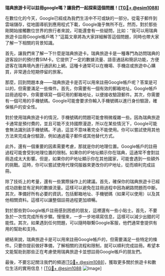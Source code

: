 **瑞典旅游卡可以註冊google嗎？讓我們一起探索這個問題！[[TG💪+ @esim1088](https://t.me/s/esim1088)]**

在數位化的今天，Google已經成為我們生活中不可或缺的一部分。從電子郵件到雲端儲存，從地圖導航到應用程式下載，Google幾乎無所不在。然而，對於那些剛開始接觸數位世界的旅行者來說，可能還會有一些疑問，比如：“我可以用瑞典旅遊卡註冊Google帳戶嗎？”這篇文章將為大家詳細解答這個問題，同時也帶大家了解一下相關的背景知識。

首先，讓我們來了解一下什麼是瑞典旅遊卡。瑞典旅遊卡是一種專門為訪問瑞典的遊客設計的預付費SIM卡。它提供了一定的數據流量、語音通話和簡訊功能，方便遊客在瑞典境內進行通訊和上網。這種卡通常可以在機場、手機店或旅遊中心購買，非常適合短期停留的旅客。

那麼，回到問題本身——瑞典旅遊卡是否可以用來註冊Google帳戶呢？答案是可以的，但需要滿足一些條件。首先，你需要有一個有效的郵箱地址。Google帳戶註冊過程中，你需要填寫一個可用的郵箱地址，以便接收驗證郵件。其次，你需要有一個可用的手機號碼。Google可能會要求你輸入手機號碼以進行身份驗證，確保帳戶的安全性。

對於使用瑞典旅遊卡的情況，手機號碼的問題可能會稍微複雜一些。因為瑞典旅遊卡通常是預付費的，並且可能不支持國際漫遊，所以在某些情況下，Google可能會無法識別該手機號碼。不過，這並不意味著完全不能使用。你可以嘗試使用其他方法來完成身份驗證，例如通過電子郵件或其他替代方式。

此外，還有一個重要的因素需要考慮，那就是你的地理位置。Google帳戶的註冊過程可能會受到地理位置的限制。如果你的IP地址顯示你在瑞典，這通常不會對註冊造成太大影響。但是，如果你的IP地址顯示你在其他國家，可能會遇到一些額外的挑戰。這時，你可以嘗試使用代理伺服器來更改你的IP地址，從而順利完成註冊。

除了技術上的考量，還有一些實際操作上的建議。首先，確保你的瑞典旅遊卡已經成功啟動並有足夠的數據流量。這樣可以避免在註冊過程中因為網路問題而中斷。其次，準備好所有必要的資訊，包括郵箱地址、手機號碼（如果可以使用）以及其他相關資料。這樣可以讓整個註冊過程更加順暢。

對於那些對Google帳戶註冊感到困惑的朋友，這裡還有一些小貼士。首先，不要急於一次性完成所有步驟。慢慢來，一步一步地填寫信息，這樣可以減少出錯的可能性。其次，如果遇到任何問題，可以隨時聯繫Google客服，他們通常會提供有用的幫助和支持。

總結來說，瑞典旅遊卡是可以用來註冊Google帳戶的，但需要滿足一些特定的條件。只要你提前做好準備，了解相關的流程和限制，就可以順利完成註冊。希望本文能幫助到那些正在考慮使用瑞典旅遊卡並想註冊Google帳戶的朋友們。

最後，不要忘記關注我們的頻道[[TG💪+ @esim1088](https://t.me/s/esim1088)]，獲取更多關於旅遊卡和數位生活的實用信息！[[TG💪+ @esim1088](https://t.me/s/esim1088) ![Image](https://i.postimg.cc/4NQfJmqS/Snipaste-2025-05-13-00-14-12.png)]